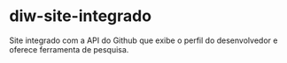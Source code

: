 # diw-site-integrado
Site integrado com a API do Github que exibe o perfil do desenvolvedor e oferece ferramenta de pesquisa.
